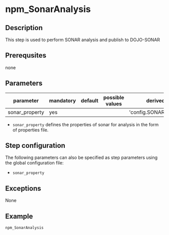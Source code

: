 # npm_SonarAnalysis

## Description
This step is used to perform SONAR analysis and publish to DOJO-SONAR

## Prerequsites
none

## Parameters

| parameter | mandatory | default | possible values | derived from |
| ----------|-----------|---------|-----------------|--------------|
| sonar_property | yes |  |  | 'config.SONAR_PROPERTY' |



* `sonar_property` defines the properties of sonar for analysis in the form of properties file.


## Step configuration
The following parameters can also be specified as step parameters using the global configuration file:

* `sonar_property`


## Exceptions

None

## Example

```groovy
npm_SonarAnalysis

```
